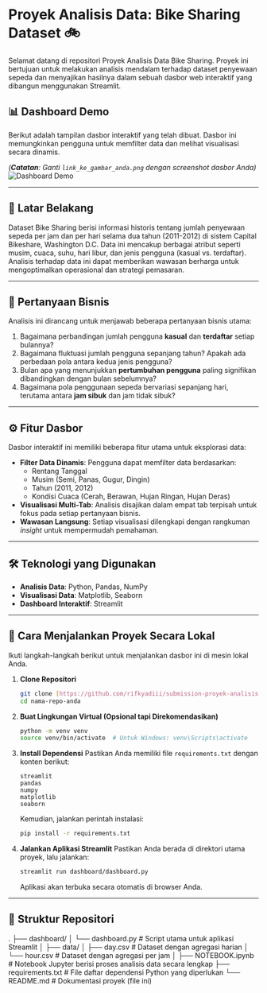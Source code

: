 # Proyek Analisis Data: Bike Sharing Dataset 🚲

Selamat datang di repositori Proyek Analisis Data Bike Sharing. Proyek ini bertujuan untuk melakukan analisis mendalam terhadap dataset penyewaan sepeda dan menyajikan hasilnya dalam sebuah dasbor web interaktif yang dibangun menggunakan Streamlit.

## 📊 Dashboard Demo

Berikut adalah tampilan dasbor interaktif yang telah dibuat. Dasbor ini memungkinkan pengguna untuk memfilter data dan melihat visualisasi secara dinamis.

*(**Catatan**: Ganti `link_ke_gambar_anda.png` dengan screenshot dasbor Anda)*
![Dashboard Demo](link_ke_gambar_anda.png)

---

## 📜 Latar Belakang

Dataset Bike Sharing berisi informasi historis tentang jumlah penyewaan sepeda per jam dan per hari selama dua tahun (2011-2012) di sistem Capital Bikeshare, Washington D.C. Data ini mencakup berbagai atribut seperti musim, cuaca, suhu, hari libur, dan jenis pengguna (kasual vs. terdaftar). Analisis terhadap data ini dapat memberikan wawasan berharga untuk mengoptimalkan operasional dan strategi pemasaran.

---

## 🎯 Pertanyaan Bisnis

Analisis ini dirancang untuk menjawab beberapa pertanyaan bisnis utama:

1.  Bagaimana perbandingan jumlah pengguna **kasual** dan **terdaftar** setiap bulannya?
2.  Bagaimana fluktuasi jumlah pengguna sepanjang tahun? Apakah ada perbedaan pola antara kedua jenis pengguna?
3.  Bulan apa yang menunjukkan **pertumbuhan pengguna** paling signifikan dibandingkan dengan bulan sebelumnya?
4.  Bagaimana pola penggunaan sepeda bervariasi sepanjang hari, terutama antara **jam sibuk** dan jam tidak sibuk?

---

## ⚙️ Fitur Dasbor

Dasbor interaktif ini memiliki beberapa fitur utama untuk eksplorasi data:

-   **Filter Data Dinamis**: Pengguna dapat memfilter data berdasarkan:
    -   Rentang Tanggal
    -   Musim (Semi, Panas, Gugur, Dingin)
    -   Tahun (2011, 2012)
    -   Kondisi Cuaca (Cerah, Berawan, Hujan Ringan, Hujan Deras)
-   **Visualisasi Multi-Tab**: Analisis disajikan dalam empat tab terpisah untuk fokus pada setiap pertanyaan bisnis.
-   **Wawasan Langsung**: Setiap visualisasi dilengkapi dengan rangkuman *insight* untuk mempermudah pemahaman.

---

## 🛠️ Teknologi yang Digunakan

-   **Analisis Data**: Python, Pandas, NumPy
-   **Visualisasi Data**: Matplotlib, Seaborn
-   **Dashboard Interaktif**: Streamlit

---

## 🚀 Cara Menjalankan Proyek Secara Lokal

Ikuti langkah-langkah berikut untuk menjalankan dasbor ini di mesin lokal Anda.

1.  **Clone Repositori**
    ```bash
    git clone [https://github.com/rifkyadiii/submission-proyek-analisis-data](https://github.com/rifkyadiii/submission-proyek-analisis-data.git)
    cd nama-repo-anda
    ```

2.  **Buat Lingkungan Virtual (Opsional tapi Direkomendasikan)**
    ```bash
    python -m venv venv
    source venv/bin/activate  # Untuk Windows: venv\Scripts\activate
    ```

3.  **Install Dependensi**
    Pastikan Anda memiliki file `requirements.txt` dengan konten berikut:
    ```
    streamlit
    pandas
    numpy
    matplotlib
    seaborn
    ```
    Kemudian, jalankan perintah instalasi:
    ```bash
    pip install -r requirements.txt
    ```

4.  **Jalankan Aplikasi Streamlit**
    Pastikan Anda berada di direktori utama proyek, lalu jalankan:
    ```bash
    streamlit run dashboard/dashboard.py
    ```
    Aplikasi akan terbuka secara otomatis di browser Anda.

---

## 📁 Struktur Repositori
.
├── dashboard/
│   └── dashboard.py      # Script utama untuk aplikasi Streamlit
│
├── data/
│   ├── day.csv           # Dataset dengan agregasi harian
│   └── hour.csv          # Dataset dengan agregasi per jam
│
├── NOTEBOOK.ipynb        # Notebook Jupyter berisi proses analisis data secara lengkap
├── requirements.txt      # File daftar dependensi Python yang diperlukan
└── README.md             # Dokumentasi proyek (file ini)
